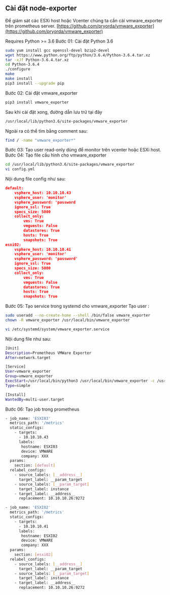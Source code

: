 ## Cài đặt node-exporter
Để giám sát các ESXi host hoặc Vcenter chúng ta cần cài vmware_exporter trên prometheus server.
[https://github.com/pryorda/vmware_exporter](https://github.com/pryorda/vmware_exporter)

Requires Python >= 3.6
Bước 01:  Cài đặt Python 3.6
```bash
sudo yum install gcc openssl-devel bzip2-devel
wget https://www.python.org/ftp/python/3.6.4/Python-3.6.4.tar.xz
tar -xJf Python-3.6.4.tar.xz
cd Python-3.6.4
./configure
make
make install
pip3 install --upgrade pip
```
Bước 02: Cài đặt vmware_exporter
```bash
pip3 install vmware_exporter
```
Sau khi cài đặt xong, đường dẫn lưu trử tại đây
```bash
/usr/local/lib/python3.6/site-packages/vmware_exporter
```
Ngoài ra có thể tìm bằng comment sau:
```bash
find / -name "vmware_exporter*"
```
Bước 03: Tạo user read-only dùng để monitor trên vcenter hoặc ESXi host.
Bước 04: Tạo file cấu hình cho vmware_exporter 
```bash
cd /usr/local/lib/python3.6/site-packages/vmware_exporter 
vi config.yml
```
Nội dung file config như sau:
```json
default:
    vsphere_host: 10.10.10.43
    vsphere_user: 'monitor'
    vsphere_password: 'password
    ignore_ssl: True
    specs_size: 5000
    collect_only:
        vms: True
        vmguests: False
        datastores: True
        hosts: True
        snapshots: True
esxi02:
    vsphere_host: 10.10.10.41
    vsphere_user: 'monitor'
    vsphere_password: 'password'
    ignore_ssl: True
    specs_size: 5000
    collect_only:
        vms: True
        vmguests: False
        datastores: True
        hosts: True
        snapshots: True
```
Bước 05: Tạo service trong systemd cho vmware_exporter 
Tạo user : 
```bash
sudo useradd --no-create-home --shell /bin/false vmware_exporter
chown -R vmware_exporter /usr/local/bin/vmware_exporter
```
```bash
vi /etc/systemd/system/vmware_exporter.service
```

Nội dung file như sau: 
```bash
[Unit]
Description=Prometheus VMWare Exporter
After=network.target

[Service]
User=vmware_exporter
Group=vmware_exporter
ExecStart=/usr/local/bin/python3 /usr/local/bin/vmware_exporter -c /usr/local/lib/python3.6/site-packages/vmware_exporter/config.yml
Type=simple

[Install]
WantedBy=multi-user.target
```
Bước 06: Tạo job trong prometheus

```bash
- job_name: 'ESXI03'
  metrics_path: '/metrics'
  static_configs:
    - targets: 
      - 10.10.10.43
      labels:
       hostname: ESXI03
       device: VMWARE
       company: XXX
  params:
    section: [default]
  relabel_configs:
    - source_labels: [__address__]
      target_label: __param_target
    - source_labels: [__param_target]
      target_label: instance
    - target_label: __address__
      replacement: 10.10.10.26:9272

- job_name: 'ESXI02'
  metrics_path: '/metrics'
  static_configs:
    - targets:
      - 10.10.10.41
      labels:
       hostname: ESXI02
       device: VMWARE
       company: XXX
  params:
    section: [esxi02]
  relabel_configs:
    - source_labels: [__address__]
      target_label: __param_target
    - source_labels: [__param_target]
      target_label: instance
    - target_label: __address__
      replacement: 10.10.10.26:9272
```




